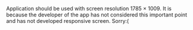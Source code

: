 Application should be used with screen resolution 1785 × 1009.
It is because the developer of the app has not considered this important point and 
has not developed responsive screen. Sorry:(


